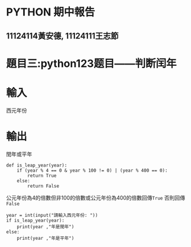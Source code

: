 # PYTHON 期中報告
## 11124114黃安德,  11124111王志節
# 題目三:python123题目——判断闰年
# 輸入
西元年份
# 輸出
閏年或平年
```
def is_leap_year(year):
    if (year % 4 == 0 & year % 100 != 0) | (year % 400 == 0):
        return True
    else:
        return False
```
公元年份為4的倍數但非100的倍數或公元年份為400的倍數回傳```True``` 否則回傳```False```
```
year = int(input("請輸入西元年份: "))
if is_leap_year(year):
    print(year ,"年是閏年")
else:
    print(year ,"年是平年")
```
